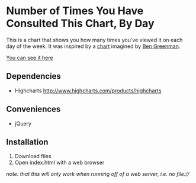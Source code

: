 Number of Times You Have Consulted This Chart, By Day
=====================================================

This is a chart that shows you how many times you've viewed it on each day of the week. It was inspired by a [chart](http://30.media.tumblr.com/tumblr_lkezdtISyp1qa0uujo1_500.jpg) imagined by [Ben Greenman](http://www.bengreenman.com/).

[You can see it here](http://davidneededsomealonetime.info/number-of-times-you-have-consulted-this-chart-by-day/)

Dependencies
------------

* Highcharts http://www.highcharts.com/products/highcharts

Conveniences
------------

* jQuery

Installation
------------

1. Download files
2. Open index.html with a web browser 

_note: that this will only work when running off of a web server, i.e. no file://_